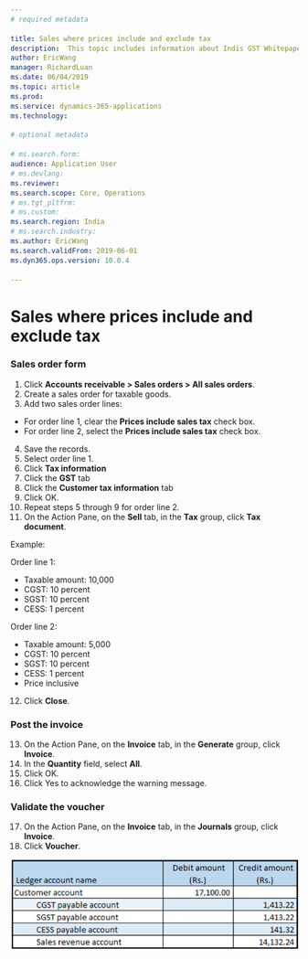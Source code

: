 ```yaml
---
# required metadata

title: Sales where prices include and exclude tax
description:  This topic includes information about Indis GST Whitepaper in Microsoft Dynamics 365 for Finance and Operations.
author: EricWang
manager: RichardLuan
ms.date: 06/04/2019
ms.topic: article
ms.prod: 
ms.service: dynamics-365-applications
ms.technology: 

# optional metadata

# ms.search.form: 
audience: Application User
# ms.devlang: 
ms.reviewer: 
ms.search.scope: Core, Operations
# ms.tgt_pltfrm: 
# ms.custom: 
ms.search.region: India
# ms.search.industry: 
ms.author: EricWang
ms.search.validFrom: 2019-06-01
ms.dyn365.ops.version: 10.0.4

---
```


# Sales where prices include and exclude tax

### Sales order form

1. Click **Accounts receivable > Sales orders > All sales orders**.
2. Create a sales order for taxable goods.
3. Add two sales order lines:

- For order line 1, clear the **Prices include sales tax** check box.
- For order line 2, select the **Prices include sales tax** check box.

4. Save the records.
5. Select order line 1.
6. Click **Tax information**
7. Click the **GST** tab
8. Click the **Customer tax information** tab
9. Click OK.
10. Repeat steps 5 through 9 for order line 2.
11. On the Action Pane, on the **Sell** tab, in the **Tax** group, click **Tax document**.

Example:

Order line 1:

- Taxable amount: 10,000
- CGST: 10 percent
- SGST: 10 percent
- CESS: 1 percent

Order line 2:

- Taxable amount: 5,000
- CGST: 10 percent
- SGST: 10 percent
- CESS: 1 percent
- Price inclusive

12. Click **Close**.

### Post the invoice

13. On the Action Pane, on the **Invoice** tab, in the **Generate** group, click **Invoice**.
14. In the **Quantity** field, select **All**.
15. Click OK.
16. Click Yes to acknowledge the warning message.

### Validate the voucher

17. On the Action Pane, on the **Invoice** tab, in the **Journals** group, click **Invoice**.
18. Click **Voucher**.

![](media/Annotation-2019-05-20-153808.png)



